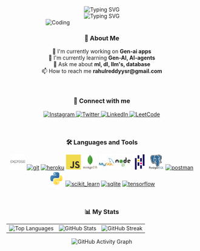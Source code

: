 <div align="center">
  <img src="https://readme-typing-svg.herokuapp.com?font=Fira+Code&pause=1000&color=2D9EF7&center=true&vCenter=true&width=435&lines=Hi+%F0%9F%91%8B%2C+I'm+RAHUL+Y+S;A+passionate+Data+Scientist" alt="Typing SVG" />
</div>

<div align="center">
  <img src="https://readme-typing-svg.herokuapp.com?font=Fira+Code&pause=1000&color=2D9EF7&center=true&vCenter=true&width=435&lines=⚙️+Backend+Developer;💻+Data+Scientist;🤖+AI+Engineer" alt="Typing SVG" />
</div>

<img align="right" alt="Coding" width="400" src="https://media4.giphy.com/media/RbDKaczqWovIugyJmW/giphy.gif">

<br>

<div align="center">
  <h3>🚀 About Me</h3>
  <p>
    🔭 I'm currently working on <b>Gen-ai apps</b><br>
    🌱 I'm currently learning <b>Gen-AI, AI-agents</b><br>
    💬 Ask me about <b>ml, dl, llm's, database</b><br>
    📫 How to reach me <b>rahulreddyysr@gmail.com</b>
  </p>
</div>

<br>

<div align="center">
  <h3>🤝 Connect with me</h3>
  <p>
    <a href="https://instagram.com/_thelightbringer_" target="blank">
      <img src="https://img.shields.io/badge/Instagram-E4405F?style=for-the-badge&logo=instagram&logoColor=white" alt="Instagram" />
    </a>
    <a href="https://twitter.com/rahulys3" target="blank">
      <img src="https://img.shields.io/badge/Twitter-1DA1F2?style=for-the-badge&logo=twitter&logoColor=white" alt="Twitter" />
    </a>
    <a href="https://linkedin.com/in/rahul-y-s" target="blank">
      <img src="https://img.shields.io/badge/LinkedIn-0077B5?style=for-the-badge&logo=linkedin&logoColor=white" alt="LinkedIn" />
    </a>
    <a href="https://www.leetcode.com/rahul_y_s" target="blank">
      <img src="https://img.shields.io/badge/LeetCode-FFA116?style=for-the-badge&logo=leetcode&logoColor=white" alt="LeetCode" />
    </a>
  </p>
</div>

<br>

<div align="center">
  <h3>🛠️ Languages and Tools</h3>
  <p>
    <a href="https://expressjs.com" target="_blank" rel="noreferrer"><img src="https://raw.githubusercontent.com/devicons/devicon/master/icons/express/express-original-wordmark.svg" alt="express" width="40" height="40"/></a>
    <a href="https://git-scm.com/" target="_blank" rel="noreferrer"><img src="https://www.vectorlogo.zone/logos/git-scm/git-scm-icon.svg" alt="git" width="40" height="40"/></a>
    <a href="https://heroku.com" target="_blank" rel="noreferrer"><img src="https://www.vectorlogo.zone/logos/heroku/heroku-icon.svg" alt="heroku" width="40" height="40"/></a>
    <a href="https://developer.mozilla.org/en-US/docs/Web/JavaScript" target="_blank" rel="noreferrer"><img src="https://raw.githubusercontent.com/devicons/devicon/master/icons/javascript/javascript-original.svg" alt="javascript" width="40" height="40"/></a>
    <a href="https://www.mongodb.com/" target="_blank" rel="noreferrer"><img src="https://raw.githubusercontent.com/devicons/devicon/master/icons/mongodb/mongodb-original-wordmark.svg" alt="mongodb" width="40" height="40"/></a>
    <a href="https://www.mysql.com/" target="_blank" rel="noreferrer"><img src="https://raw.githubusercontent.com/devicons/devicon/master/icons/mysql/mysql-original-wordmark.svg" alt="mysql" width="40" height="40"/></a>
    <a href="https://nodejs.org" target="_blank" rel="noreferrer"><img src="https://raw.githubusercontent.com/devicons/devicon/master/icons/nodejs/nodejs-original-wordmark.svg" alt="nodejs" width="40" height="40"/></a>
    <a href="https://pandas.pydata.org/" target="_blank" rel="noreferrer"><img src="https://raw.githubusercontent.com/devicons/devicon/2ae2a900d2f041da66e950e4d48052658d850630/icons/pandas/pandas-original.svg" alt="pandas" width="40" height="40"/></a>
    <a href="https://www.postgresql.org" target="_blank" rel="noreferrer"><img src="https://raw.githubusercontent.com/devicons/devicon/master/icons/postgresql/postgresql-original-wordmark.svg" alt="postgresql" width="40" height="40"/></a>
    <a href="https://postman.com" target="_blank" rel="noreferrer"><img src="https://www.vectorlogo.zone/logos/getpostman/getpostman-icon.svg" alt="postman" width="40" height="40"/></a>
    <a href="https://www.python.org" target="_blank" rel="noreferrer"><img src="https://raw.githubusercontent.com/devicons/devicon/master/icons/python/python-original.svg" alt="python" width="40" height="40"/></a>
    <a href="https://scikit-learn.org/" target="_blank" rel="noreferrer"><img src="https://upload.wikimedia.org/wikipedia/commons/0/05/Scikit_learn_logo_small.svg" alt="scikit_learn" width="40" height="40"/></a>
    <a href="https://www.sqlite.org/" target="_blank" rel="noreferrer"><img src="https://www.vectorlogo.zone/logos/sqlite/sqlite-icon.svg" alt="sqlite" width="40" height="40"/></a>
    <a href="https://www.tensorflow.org" target="_blank" rel="noreferrer"><img src="https://www.vectorlogo.zone/logos/tensorflow/tensorflow-icon.svg" alt="tensorflow" width="40" height="40"/></a>
  </p>
</div>

<br>

<div align="center">
  <h3>📊 My Stats</h3>
  <table>
    <tr>
      <td>
        <img src="https://github-readme-stats.vercel.app/api/top-langs/?username=rahulreddyysr&layout=compact&theme=tokyonight&hide=html,css,javascript&cache_seconds=1800" alt="Top Languages" />
      </td>
      <td>
        <img src="https://github-readme-stats.vercel.app/api?username=rahulreddyysr&show_icons=true&theme=tokyonight&hide=contribs,issues&cache_seconds=1800" alt="GitHub Stats" />
      </td>
      <td>
        <img src="https://github-readme-streak-stats.herokuapp.com/?user=rahulreddyysr&theme=tokyonight&hide_border=true" alt="GitHub Streak" />
      </td>
    </tr>
  </table>

  <img src="https://github-readme-activity-graph.vercel.app/graph?username=rahulreddyysr&theme=tokyo-night&hide_border=true" alt="GitHub Activity Graph" />
</div>
